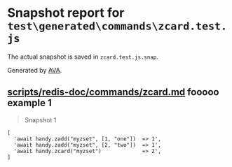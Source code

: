 # Snapshot report for `test\generated\commands\zcard.test.js`

The actual snapshot is saved in `zcard.test.js.snap`.

Generated by [AVA](https://ava.li).

## [scripts/redis-doc/commands/zcard.md](../../../../scripts/redis-doc/commands/zcard.md) fooooo example 1

> Snapshot 1

    [
      'await handy.zadd("myzset", [1, "one"])  => 1',
      'await handy.zadd("myzset", [2, "two"])  => 1',
      'await handy.zcard("myzset")             => 2',
    ]
